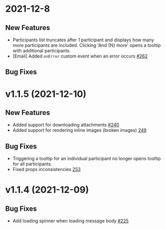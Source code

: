# 2021-12-8

## New Features

- Participants list truncates after 1 participant and displays how many more participants are included. Clicking 'And {N} more' opens a tooltip with additional participants.
- [Email] Added `onError` custom event when an error occurs [#262](https://github.com/nylas/components/pull/262)

## Bug Fixes

# v1.1.5 (2021-12-10)

## New Features

- Added support for downloading attachments [#240](https://github.com/nylas/components/pull/240)
- Added support for rendering inline images (broken images) [249](https://github.com/nylas/components/pull/249)

## Bug Fixes
- Triggering a tooltip for an individual participant no longer opens tooltip for all participants.
- Fixed props inconsistencies [253](https://github.com/nylas/components/pull/253)

# v1.1.4 (2021-12-09)

## Bug Fixes

- Add loading spinner when loading message body [#225](https://github.com/nylas/components/pull/225)

